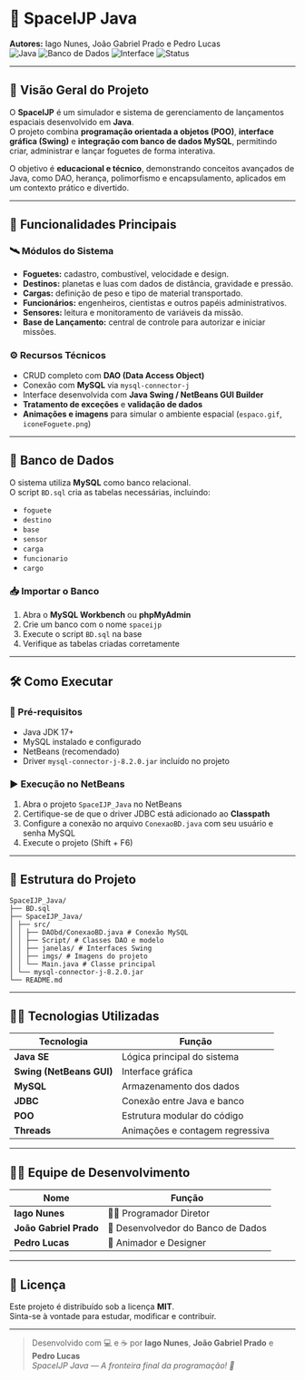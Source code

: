 # 🌌 SpaceIJP Java

**Autores:** Iago Nunes, João Gabriel Prado e Pedro Lucas  
![Java](https://img.shields.io/badge/Linguagem-Java-orange)
![Banco de Dados](https://img.shields.io/badge/BD-MySQL-blue)
![Interface](https://img.shields.io/badge/Interface-Swing-yellow)
![Status](https://img.shields.io/badge/Status-Em_desenvolvimento-red)

---

## 🚀 Visão Geral do Projeto

O **SpaceIJP** é um simulador e sistema de gerenciamento de lançamentos espaciais desenvolvido em **Java**.  
O projeto combina **programação orientada a objetos (POO)**, **interface gráfica (Swing)** e **integração com banco de dados MySQL**, permitindo criar, administrar e lançar foguetes de forma interativa.

O objetivo é **educacional e técnico**, demonstrando conceitos avançados de Java, como DAO, herança, polimorfismo e encapsulamento, aplicados em um contexto prático e divertido.

---

## 🧠 Funcionalidades Principais

### 🛰️ Módulos do Sistema
- **Foguetes:** cadastro, combustível, velocidade e design.  
- **Destinos:** planetas e luas com dados de distância, gravidade e pressão.  
- **Cargas:** definição de peso e tipo de material transportado.  
- **Funcionários:** engenheiros, cientistas e outros papéis administrativos.  
- **Sensores:** leitura e monitoramento de variáveis da missão.  
- **Base de Lançamento:** central de controle para autorizar e iniciar missões.

### ⚙️ Recursos Técnicos
- CRUD completo com **DAO (Data Access Object)**  
- Conexão com **MySQL** via `mysql-connector-j`  
- Interface desenvolvida com **Java Swing / NetBeans GUI Builder**  
- **Tratamento de exceções** e **validação de dados**  
- **Animações e imagens** para simular o ambiente espacial (`espaco.gif`, `iconeFoguete.png`)  

---

## 💾 Banco de Dados

O sistema utiliza **MySQL** como banco relacional.  
O script `BD.sql` cria as tabelas necessárias, incluindo:

- `foguete`
- `destino`
- `base`
- `sensor`
- `carga`
- `funcionario`
- `cargo`

### 📥 Importar o Banco
1. Abra o **MySQL Workbench** ou **phpMyAdmin**  
2. Crie um banco com o nome `spaceijp`  
3. Execute o script `BD.sql` na base  
4. Verifique as tabelas criadas corretamente  

---

## 🛠️ Como Executar

### 🔧 Pré-requisitos
- Java JDK 17+  
- MySQL instalado e configurado  
- NetBeans (recomendado)  
- Driver `mysql-connector-j-8.2.0.jar` incluído no projeto  

### ▶️ Execução no NetBeans
1. Abra o projeto `SpaceIJP_Java` no NetBeans  
2. Certifique-se de que o driver JDBC está adicionado ao **Classpath**  
3. Configure a conexão no arquivo `ConexaoBD.java` com seu usuário e senha MySQL  
4. Execute o projeto (Shift + F6)  

---

## 🧱 Estrutura do Projeto
```
SpaceIJP_Java/
├── BD.sql
├── SpaceIJP_Java/
│ ├── src/
│ │ ├── DAObd/ConexaoBD.java # Conexão MySQL
│ │ ├── Script/ # Classes DAO e modelo
│ │ ├── janelas/ # Interfaces Swing
│ │ ├── imgs/ # Imagens do projeto
│ │ └── Main.java # Classe principal
│ └── mysql-connector-j-8.2.0.jar
└── README.md
```

---

## 👨‍💻 Tecnologias Utilizadas
| Tecnologia | Função |
|-------------|--------|
| **Java SE** | Lógica principal do sistema |
| **Swing (NetBeans GUI)** | Interface gráfica |
| **MySQL** | Armazenamento dos dados |
| **JDBC** | Conexão entre Java e banco |
| **POO** | Estrutura modular do código |
| **Threads** | Animações e contagem regressiva |

---

## 👨‍🚀 Equipe de Desenvolvimento

| Nome | Função |
|------|--------|
| **Iago Nunes** | 👨‍💻 Programador Diretor |
| **João Gabriel Prado** | 🧠 Desenvolvedor do Banco de Dados |
| **Pedro Lucas** | 🎨 Animador e Designer |

---

## 📜 Licença

Este projeto é distribuído sob a licença **MIT**.  
Sinta-se à vontade para estudar, modificar e contribuir.

---

> Desenvolvido com 💻 e ☕ por **Iago Nunes**, **João Gabriel Prado** e **Pedro Lucas**  
> *SpaceIJP Java — A fronteira final da programação! 🚀*
